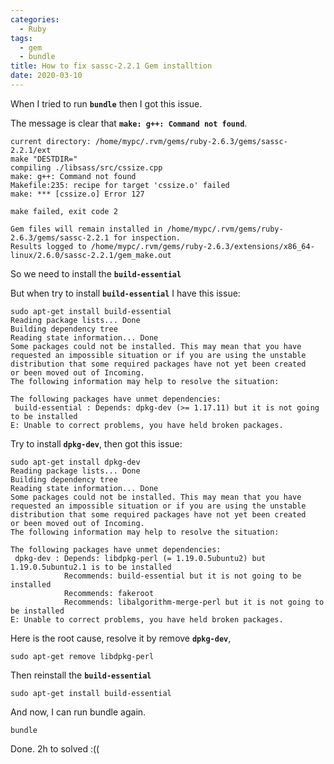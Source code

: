 ```yaml
---
categories:
  - Ruby
tags:
  - gem
  - bundle
title: How to fix sassc-2.2.1 Gem installtion
date: 2020-03-10
---
```



When I tried to run **```bundle```** then I got this issue.

The message is clear that **```make: g++: Command not found```**.

```
current directory: /home/mypc/.rvm/gems/ruby-2.6.3/gems/sassc-2.2.1/ext
make "DESTDIR="
compiling ./libsass/src/cssize.cpp
make: g++: Command not found
Makefile:235: recipe for target 'cssize.o' failed
make: *** [cssize.o] Error 127

make failed, exit code 2

Gem files will remain installed in /home/mypc/.rvm/gems/ruby-2.6.3/gems/sassc-2.2.1 for inspection.
Results logged to /home/mypc/.rvm/gems/ruby-2.6.3/extensions/x86_64-linux/2.6.0/sassc-2.2.1/gem_make.out
```


So we need to install the **```build-essential```**

But when try to install **```build-essential```** I have this issue:


```
sudo apt-get install build-essential
Reading package lists... Done
Building dependency tree
Reading state information... Done
Some packages could not be installed. This may mean that you have
requested an impossible situation or if you are using the unstable
distribution that some required packages have not yet been created
or been moved out of Incoming.
The following information may help to resolve the situation:

The following packages have unmet dependencies:
 build-essential : Depends: dpkg-dev (>= 1.17.11) but it is not going to be installed
E: Unable to correct problems, you have held broken packages.
```

Try to install **```dpkg-dev```**, then got this issue:

```
sudo apt-get install dpkg-dev
Reading package lists... Done
Building dependency tree
Reading state information... Done
Some packages could not be installed. This may mean that you have
requested an impossible situation or if you are using the unstable
distribution that some required packages have not yet been created
or been moved out of Incoming.
The following information may help to resolve the situation:

The following packages have unmet dependencies:
 dpkg-dev : Depends: libdpkg-perl (= 1.19.0.5ubuntu2) but 1.19.0.5ubuntu2.1 is to be installed
            Recommends: build-essential but it is not going to be installed
            Recommends: fakeroot
            Recommends: libalgorithm-merge-perl but it is not going to be installed
E: Unable to correct problems, you have held broken packages.

```

Here is the root cause, resolve it by remove **```dpkg-dev```**,
```
sudo apt-get remove libdpkg-perl
```

Then reinstall the **```build-essential```**

```
sudo apt-get install build-essential
```

And now, I can run bundle again.

```
bundle
```

Done. 2h to solved :((
